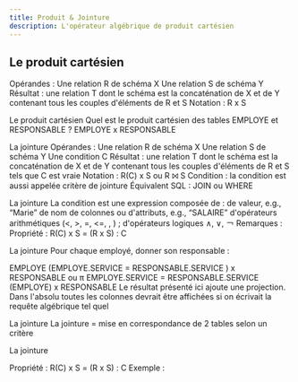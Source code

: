 ```yaml
---
title: Produit & Jointure
description: L'opérateur algébrique de produit cartésien
---
```


## Le produit cartésien
Opérandes :
Une relation R de schéma X
Une relation S de schéma Y
Résultat : une relation T dont le schéma est la concaténation de X et de Y contenant tous les couples d'éléments de R et S
Notation : R x S


Le produit cartésien
Quel est le produit cartésien des tables EMPLOYE et RESPONSABLE ?
EMPLOYE x RESPONSABLE

La jointure
Opérandes :
Une relation R de schéma X
Une relation S de schéma Y
Une condition C
Résultat : une relation T dont le schéma est la concaténation de X et de Y contenant tous les couples d'éléments de R et S tels que C est vraie
Notation : R(C) x S   ou   R ⨝ S
Condition : la condition est aussi appelée critère de jointure
Équivalent SQL : JOIN ou WHERE

La jointure
La condition est une expression composée de :
de valeur, e.g., “Marie”
de nom de colonnes ou d'attributs, e.g., “SALAIRE”
d'opérateurs arithmétiques (<, >, =, <=, , ) ;
d'opérateurs logiques ∧, ∨, ￢
Remarques :
Propriété : R(C) x S = (R x S) : C

La jointure
Pour chaque employé, donner son responsable :

EMPLOYE (EMPLOYE.SERVICE = RESPONSABLE.SERVICE ) x RESPONSABLE
ou
π EMPLOYE.SERVICE = RESPONSABLE.SERVICE (EMPLOYE) x RESPONSABLE
Le résultat présenté ici ajoute une projection. Dans l'absolu toutes les colonnes devrait être affichées si on écrivait la requête algébrique tel quel

La jointure
La jointure = mise en correspondance de 2 tables selon un critère

La jointure

Propriété : R(C) x S = (R x S) : C
Exemple :
